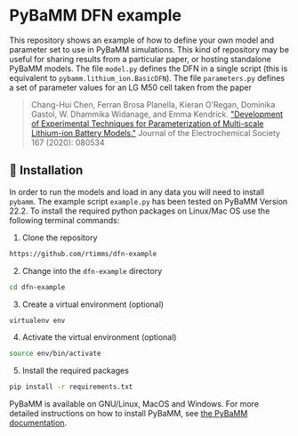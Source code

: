# PyBaMM DFN example

This repository shows an example of how to define your own model and parameter set to use in PyBaMM simulations. This kind of repository may be useful for sharing results from a particular paper, or hosting standalone PyBaMM models. The file `model.py` defines the DFN in a single script (this is equivalent to `pybamm.lithium_ion.BasicDFN`). The file `parameters.py` defines a set of parameter values for an LG M50 cell taken from the paper 

> Chang-Hui Chen, Ferran Brosa Planella, Kieran O’Regan, Dominika Gastol, W. Dhammika Widanage, and Emma Kendrick. ["Development of Experimental Techniques for Parameterization of Multi-scale Lithium-ion Battery Models."](https://iopscience.iop.org/article/10.1149/1945-7111/ab9050) Journal of the Electrochemical Society 167 (2020): 080534

    

## 🚀 Installation
In order to run the models and load in any data you will need to install `pybamm`. The example script `example.py` has been tested on PyBaMM Version 22.2. To install the required python packages on Linux/Mac OS use the following terminal commands:

1. Clone the repository
```bash
https://github.com/rtimms/dfn-example
```
2. Change into the `dfn-example` directory 
```bash
cd dfn-example
```
3. Create a virtual environment (optional)
```bash
virtualenv env
```
4. Activate the virtual environment (optional)
```bash
source env/bin/activate
```
5. Install the required packages
```bash 
pip install -r requirements.txt
```

PyBaMM is available on GNU/Linux, MacOS and Windows. For more detailed instructions on how to install PyBaMM, see [the PyBaMM documentation](https://pybamm.readthedocs.io/en/latest/install/GNU-linux.html#user-install).
